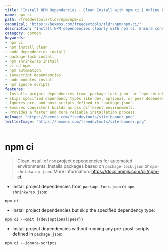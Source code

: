 ```yaml
---
title: "Install NPM Dependencies - Clean Install with npm ci | Online Free DevTools by Hexmos"
name: npm-ci
path: /freedevtools/tldr/npm/npm-ci
canonical: "https://hexmos.com/freedevtools/tldr/npm/npm-ci/"
description: "Install NPM dependencies cleanly with npm ci. Ensure consistent builds by installing packages based on package-lock.json. Free online tool, no registration required."
category: common
keywords:
- npm ci
- npm install clean
- node dependencies install
- package-lock install
- npm shrinkwrap install
- ci cd npm
- npm automation
- javascript dependencies
- node modules install
- npm ignore scripts
features:
- Installs project dependencies from `package-lock.json` or `npm-shrinkwrap.json`.
- Skips specified dependency types like dev, optional, or peer dependencies.
- Ignores pre- and post-scripts defined in `package.json`.
- Ensures consistent builds across different environments.
- Provides a faster and more reliable installation process.
ogImage: "https://hexmos.com/freedevtools/site-banner.png"
twitterImage: "https://hexmos.com/freedevtools/site-banner.png"
---
```


# npm ci

> Clean install of `npm` project dependencies for automated environments.
> Installs packages based on `package-lock.json` or `npm-shrinkwrap.json`.
> More information: <https://docs.npmjs.com/cli/npm-ci>.

- Install project dependencies from `package-lock.json` or `npm-shrinkwrap.json`:

`npm ci`

- Install project dependencies but skip the specified dependency type:

`npm ci --omit {{dev|optional|peer}}`

- Install project dependencies without running any pre-/post-scripts defined in `package.json`:

`npm ci --ignore-scripts`
